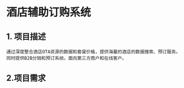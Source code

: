 # 酒店辅助订购系统

## 1. 项目描述
    通过深度整合酒店OTA资源的数据和套餐价格，提供海量的酒店的数据搜索、预订服务。
    同时提供B2B分销和预订系统，面向第三方商户和在线客户。
## 2.项目需求

